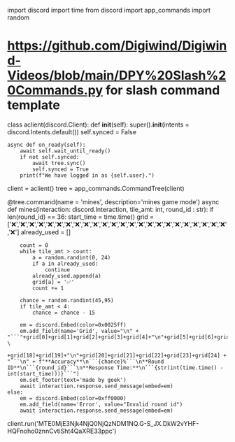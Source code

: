 import discord
import time
from discord import app_commands 
import random

# https://github.com/Digiwind/Digiwind-Videos/blob/main/DPY%20Slash%20Commands.py for slash command template
class aclient(discord.Client):
    def __init__(self):
        super().__init__(intents = discord.Intents.default())
        self.synced = False

    async def on_ready(self):
        await self.wait_until_ready()
        if not self.synced:
            await tree.sync() 
            self.synced = True
        print(f"We have logged in as {self.user}.")

client = aclient()
tree = app_commands.CommandTree(client)

@tree.command(name = 'mines', description='mines game mode')
async def mines(interaction: discord.Interaction, tile_amt: int, round_id : str):
    if len(round_id) == 36:
        start_time = time.time()
        grid = ['❌','❌','❌','❌','❌','❌','❌','❌','❌','❌','❌','❌','❌','❌','❌','❌','❌','❌','❌','❌','❌','❌','❌','❌','❌']
        already_used = []

        count = 0
        while tile_amt > count:
            a = random.randint(0, 24)
            if a in already_used:
                continue
            already_used.append(a)
            grid[a] = '✅'
            count += 1
        
        chance = random.randint(45,95)
        if tile_amt < 4:
            chance = chance - 15

        em = discord.Embed(color=0x0025ff)
        em.add_field(name='Grid', value="\n" + "```"+grid[0]+grid[1]+grid[2]+grid[3]+grid[4]+"\n"+grid[5]+grid[6]+grid[7]+grid[8]+grid[9]+"\n"+grid[10]+grid[11]+grid[12]+grid[13]+grid[14]+"\n"+grid[15]+grid[16]+grid[17] \
            +grid[18]+grid[19]+"\n"+grid[20]+grid[21]+grid[22]+grid[23]+grid[24] + "```\n" + f"**Accuracy**\n```{chance}%```\n**Round ID**\n```{round_id}```\n**Response Time:**\n```{str(int(time.time() - int(start_time)))}```")
        em.set_footer(text='made by geek')
        await interaction.response.send_message(embed=em)
    else:
        em = discord.Embed(color=0xff0000)
        em.add_field(name='Error', value="Invalid round id")
        await interaction.response.send_message(embed=em)

client.run('MTE0MjE3Njk4NjQ0NjQzNDM1NQ.G-S_JX.DkW2vYHF-HQFnoho0znnCvtiSht4QaXRE33ppc')
